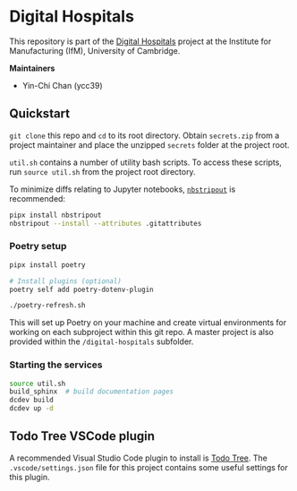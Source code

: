 # Digital Hospitals

This repository is part of the [Digital Hospitals](https://www.ifm.eng.cam.ac.uk/research/dial/research-projects/current-projects/distributed-information-and-automation-laboratory/) project at the Institute for Manufacturing (IfM), University of Cambridge.

**Maintainers**
- Yin-Chi Chan (ycc39)

## Quickstart

`git clone` this repo and `cd` to its root directory. Obtain `secrets.zip` from a project maintainer and place the unzipped `secrets` folder at the project root.

`util.sh` contains a number of utility bash scripts. To access these scripts, run `source util.sh` from the project root directory.

To minimize diffs relating to Jupyter notebooks, [`nbstripout`](https://pypi.org/project/nbstripout/) is recommended:
```bash
pipx install nbstripout
nbstripout --install --attributes .gitattributes
```

### Poetry setup
```bash
pipx install poetry

# Install plugins (optional)
poetry self add poetry-dotenv-plugin

./poetry-refresh.sh
```

This will set up Poetry on your machine and create virtual environments for working on each subproject within this git repo. A master project is also provided within the `/digital-hospitals`
subfolder.

### Starting the services

```bash
source util.sh
build_sphinx  # build documentation pages
dcdev build
dcdev up -d
```

## Todo Tree VSCode plugin

A recommended Visual Studio Code plugin to install is [Todo Tree](https://marketplace.visualstudio.com/items?itemName=Gruntfuggly.todo-tree). The `.vscode/settings.json` file for this project contains some useful settings for this plugin.